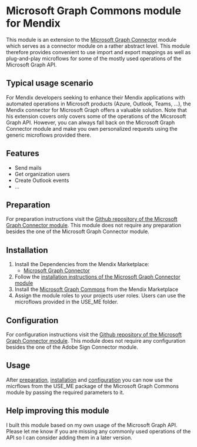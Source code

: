 # Microsoft Graph Commons module for Mendix

This module is an extension to the [Microsoft Graph Connector](https://github.com/swkruger/Mendix-MSGraphConnector) module which serves as a connector module on a rather abstract level. This module therefore provides convenient to use import and export mappings as well as plug-and-play microflows for some of the mostly used operations of the Microsoft Graph API.

## Typical usage scenario

For Mendix developers seeking to enhance their Mendix applications with automated operations in Microsoft products (Azure, Outlook, Teams, ...), the Mendix connector for Microsoft Graph offers a valuable solution. Note that his extension covers only covers some of the operations of the Micsrosoft Graph API. However, you can always fall back on the Microsoft Graph Connector module and make you own personalized requests using the generic microflows provided there.

## Features

- Send mails
- Get organization users
- Create Outlook events
- ...

## Preparation

For preparation instructions visit the [Github repository of the Microsoft Graph Connector module](https://github.com/swkruger/Mendix-MSGraphConnector#installation--configuration). This module does not require any preparation besides the one of the Microsoft Graph Connector module.

## Installation

1. Install the Dependencies from the Mendix Marketplace:
   - [Microsoft Graph Connector](https://marketplace.mendix.com/link/component/117007)
3. Follow the [installation instructions of the Microsoft Graph Connector module](https://github.com/swkruger/Mendix-MSGraphConnector#installation--configuration)
4. Install the [Microsoft Graph Commons](https://marketplace.mendix.com/link/component/219754) from the Mendix Marketplace
5. Assign the module roles to your projects user roles. Users can use the microflows provided in the USE_ME folder.

## Configuration

For configuration instructions visit the [Github repository of the Microsoft Graph Connector module](https://github.com/swkruger/Mendix-MSGraphConnector#installation--configuration). This module does not require any configuration besides the one of the Adobe Sign Connector module.

## Usage

After [preparation](#preparation), [installation](#installation) and [configuration](#configuration) you can now use the micrflows from the USE_ME package of the Microsoft Graph Commons module by passing the required parameters to it.

## Help improving this module

I built this module based on my own usage of the Microsoft Graph API. Please let me know if you are missing any commonly used operations of the API so I can consider adding them in a later version.
